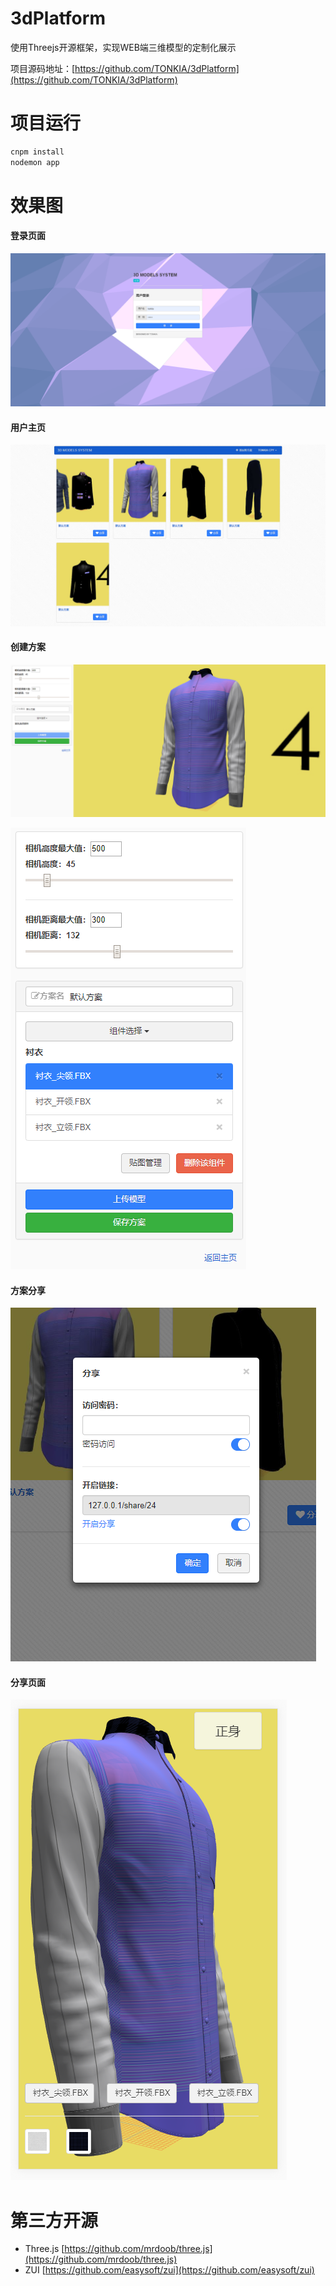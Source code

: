 # 3dPlatform

使用Threejs开源框架，实现WEB端三维模型的定制化展示

项目源码地址：[https://github.com/TONKIA/3dPlatform](https://github.com/TONKIA/3dPlatform)

# 项目运行

```bash
cnpm install
nodemon app
```

# 效果图

#### 登录页面

![](./picture/loginPage.png)

#### 用户主页

![](./picture/homePage.png)

#### 创建方案

![](./picture/create.png)

![](./picture/sidebar.png)

#### 方案分享

![](./picture/share.png)

#### 分享页面

![](./picture/sharePage.png)

# 第三方开源

- Three.js [https://github.com/mrdoob/three.js](https://github.com/mrdoob/three.js)
- ZUI [https://github.com/easysoft/zui](https://github.com/easysoft/zui)

